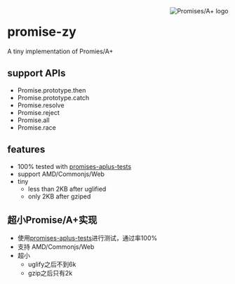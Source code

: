 <a href="https://promisesaplus.com/">
    <img src="https://promisesaplus.com/assets/logo-small.png" alt="Promises/A+ logo"
         title="Promises/A+ 1.0 compliant" align="right" />
</a>

# promise-zy

A tiny implementation of Promies/A+

## support APIs
* Promise.prototype.then
* Promise.prototype.catch
* Promise.resolve
* Promise.reject
* Promise.all
* Promise.race

## features

* 100% tested with [promises-aplus-tests](https://github.com/promises-aplus/promises-tests)
* support AMD/Commonjs/Web
* tiny
    * less than 2KB after uglified
    * only 2KB after gziped

## 超小Promise/A+实现

* 使用[promises-aplus-tests](https://github.com/promises-aplus/promises-tests)进行测试，通过率100%
* 支持 AMD/Commonjs/Web
* 超小
    * uglify之后不到6k
    * gzip之后只有2k
